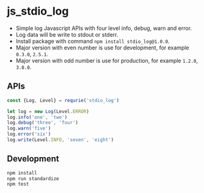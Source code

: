 # js_stdio_log

* Simple log Javascript APIs with four level info, debug, warn and error.
* Log data will be write to stdout or stderr.
* Install package with command `npm install stdio_log@1.0.0`.
* Major version with even number is use for development, for example `0.3.0`, `2.5.1`.
* Major version with odd number is use for production, for example `1.2.0`, `3.0.0`.

## APIs

```js
const {Log, Level} = requrie('stdio_log')

let log = new Log(Level.ERROR)
log.info('one', 'two')
log.debug('three', 'four')
log.warn('five')
log.error('six')
log.write(Level.INFO, 'seven', 'eight')
```

## Development

```js
npm install
npm run standardize
npm test
```
